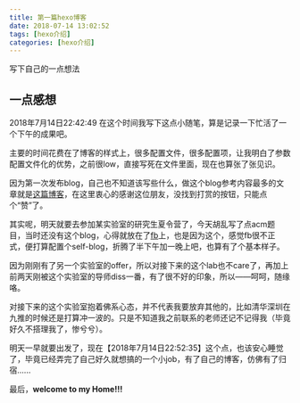 ```yaml
---
title: 第一篇hexo博客
date: 2018-07-14 13:02:52
tags: [hexo介绍]
categories: [hexo介绍]
---
```

写下自己的一点想法
<!--more-->
## 一点感想
2018年7月14日22:42:49
在这个时间我写下这点小随笔，算是记录一下忙活了一个下午的成果吧。

主要的时间花费在了博客的样式上，很多配置文件，很多配置项，让我明白了参数配置文件化的优势，之前很low，直接写死在文件里面，现在也算张了张见识。

因为第一次发布blog，自己也不知道该写些什么，做这个blog参考内容最多的文章就是[这篇博客](https://blog.csdn.net/qq_33699981/article/details/72716951)，在这里衷心的感谢这位朋友，没找到打赏的按钮，只能点个“赞”了。

其实呢，明天就要去参加某实验室的研究生夏令营了，今天胡乱写了点acm题目，当时还没有这个blog，心得就放在了[fb](https://www.facebook.com/profile.php?id=100021735524497)上，也是因为这个，感觉fb很不正式，便打算配置个self-blog，折腾了半下午加一晚上吧，也算有了个基本样子。

因为刚刚有了另一个实验室的offer，所以对接下来的这个lab也不care了，再加上前两天刚被这个实验室的导师diss一番，有了很不好的印象，所以——呵呵，随缘咯。

对接下来的这个实验室抱着佛系心态，并不代表我要放弃其他的，比如清华深圳在九推的时候还是打算冲一波的。只是不知道我之前联系的老师还记不记得我（毕竟好久不搭理我了，惨兮兮）。

明天一早就要出发了，现在【2018年7月14日22:52:35】这个点，也该安心睡觉了，毕竟已经弄完了自己好久就想搞的一个小job，有了自己的博客，仿佛有了归宿......

最后，**welcome to my Home!!!**

